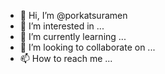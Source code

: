 - 👋 Hi, I’m @porkatsuramen
- 👀 I’m interested in ...
- 🌱 I’m currently learning ...
- 💞️ I’m looking to collaborate on ...
- 📫 How to reach me ...

<!---
porkatsuramen/porkatsuramen is a ✨ special ✨ repository because its `README.md` (this file) appears on your GitHub profile.
You can click the Preview link to take a look at your changes.
--->
